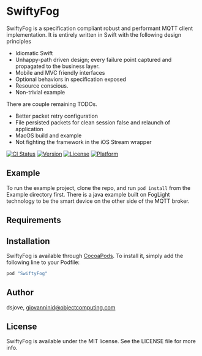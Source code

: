 # SwiftyFog

SwiftyFog is a specification compliant robust and performant MQTT client implementation. It is entirely written in Swift with the following design principles
* Idiomatic Swift
* Unhappy-path driven design; every failure point captured and propagated to the business layer.
* Mobile and MVC friendly interfaces
* Optional behaviors in specification exposed
* Resource conscious.
* Non-trivial example

There are couple remaining TODOs.
* Better packet retry configuration
* File persisted packets for clean session false and relaunch of application
* MacOS build and example
* Not fighting the framework in the iOS Stream wrapper

[![CI Status](http://img.shields.io/travis/dsjove/SwiftyFog.svg?style=flat)](https://travis-ci.org/dsjove/SwiftyFog)
[![Version](https://img.shields.io/cocoapods/v/SwiftyFog.svg?style=flat)](http://cocoapods.org/pods/SwiftyFog)
[![License](https://img.shields.io/cocoapods/l/SwiftyFog.svg?style=flat)](http://cocoapods.org/pods/SwiftyFog)
[![Platform](https://img.shields.io/cocoapods/p/SwiftyFog.svg?style=flat)](http://cocoapods.org/pods/SwiftyFog)

## Example

To run the example project, clone the repo, and run `pod install` from the Example directory first.
There is a java example built on FogLight technology to be the smart device on the other side of the MQTT broker.

## Requirements

## Installation

SwiftyFog is available through [CocoaPods](http://cocoapods.org). To install
it, simply add the following line to your Podfile:

```ruby
pod "SwiftyFog"
```

## Author

dsjove, giovanninid@objectcomputing.com

## License

SwiftyFog is available under the MIT license. See the LICENSE file for more info.
